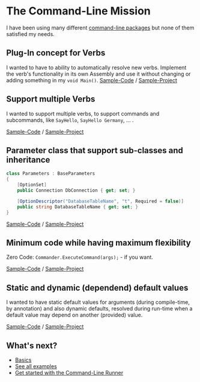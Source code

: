 # The Command-Line Mission

I have been using many different [command-line packages](https://github.com/msc4266/CLArgs/tree/83f4d306311678b6fe7dfec131ec390662fa5f84/doc/competition.md) but none of them satisfied my needs.

## Plug-In concept for Verbs

I wanted to have to ability to automatically resolve new verbs. Implement the verb's functionality in its own Assembly and use it without changing or adding something in my `void Main()`. [Sample-Code](https://github.com/msc4266/CLArgs/tree/master/samples/Sample01.SimpleAsThat/Program.cs) / [Sample-Project](https://github.com/msc4266/CLArgs/tree/master/samples/Sample01.SimpleAsThat)

## Support multiple Verbs

I wanted to support multiple verbs, to support commands and subcommands, like `SayHello`, `SayHello Germany`, ... .

[Sample-Code](https://github.com/msc4266/CLArgs/tree/master/samples/Sample02.Verbs/Program.cs) / [Sample-Project](https://github.com/msc4266/CLArgs/tree/master/samples/Sample02.Verbs)

## Parameter class that support sub-classes and inheritance

```csharp
class Parameters : BaseParameters
{
    [OptionSet]
    public Connection DbConnection { get; set; }

    [OptionDescriptor("DatabaseTableName", "t", Required = false)]
    public string DatabaseTableName { get; set; }
}
```

[Sample-Code](https://github.com/msc4266/CLArgs/tree/master/samples/Sample03.Options/Program.cs) / [Sample-Project](https://github.com/msc4266/CLArgs/tree/master/samples/Sample03.Options)

## Minimum code while having maximum flexibility

Zero Code: `Commander.ExecuteCommand(args);` - if you want.

[Sample-Code](https://github.com/msc4266/CLArgs/tree/master/samples/Sample01.SimpleAsThat/Program.cs) / [Sample-Project](https://github.com/msc4266/CLArgs/tree/master/samples/Sample01.SimpleAsThat)

## Static and dynamic \(dependend\) default values

I wanted to have static default values for arguments \(during compile-time, by annotation\) and also dynamic defaults, resolved during run-time when a default value may depend on another \(provided\) value.

[Sample-Code](https://github.com/msc4266/CLArgs/tree/master/samples/Sample04.DynamicDefault/Program.cs) / [Sample-Project](https://github.com/msc4266/CLArgs/tree/master/samples/Sample04.DynamicDefault)

## What's next?

* [Basics](https://github.com/msc4266/CLArgs/tree/83f4d306311678b6fe7dfec131ec390662fa5f84/doc/basics.md)
* [See all examples](https://github.com/msc4266/CLArgs/tree/master/samples/)
* [Get started with the Command-Line Runner](https://github.com/msc4266/CLArgs/tree/master/CommandRunner)

